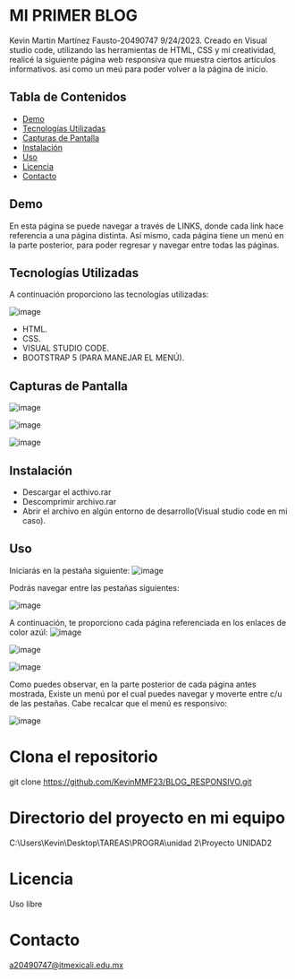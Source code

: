 # MI PRIMER BLOG
Kevin Martin Martínez Fausto-20490747 9/24/2023.
Creado en Visual studio code, utilizando las herramientas de
HTML, CSS y mí creatividad, realicé la siguiente página web
responsiva que muestra ciertos artículos informativos.
así como un meú para poder volver a la página de inicio.
## Tabla de Contenidos

- [Demo](#demo)
- [Tecnologías Utilizadas](#tecnologías-utilizadas)
- [Capturas de Pantalla](#capturas-de-pantalla)
- [Instalación](#instalación)
- [Uso](#uso)
- [Licencia](#licencia)
- [Contacto](#contacto)

## Demo

En esta página se puede navegar a través de LINKS, donde 
cada link hace referencia a una página distinta.
Así mismo, cada página tiene un menú en la parte posterior,
para poder regresar y navegar entre todas las páginas.

## Tecnologías Utilizadas

A continuación proporciono las tecnologías utilizadas:

![image](https://github.com/KevinMMF23/BLOG_RESPONSIVO/assets/105268123/c5320393-f5f7-430c-a028-d2679c4f157f)

- HTML.  
- CSS.
- VISUAL STUDIO CODE.
- BOOTSTRAP 5 (PARA MANEJAR EL MENÚ).

## Capturas de Pantalla

![image](https://github.com/KevinMMF23/BLOG_RESPONSIVO/assets/105268123/e0060cd2-f571-4a4b-be09-6677f7a38a76)

![image](https://github.com/KevinMMF23/BLOG_RESPONSIVO/assets/105268123/a83243de-429f-4a1e-bde9-b740555d5b26)

![image](https://github.com/KevinMMF23/BLOG_RESPONSIVO/assets/105268123/6f6eea4a-cc94-450f-885a-cb56ddf9badc)

## Instalación

- Descargar el acthivo.rar
- Descomprimir archivo.rar
- Abrir el archivo en algún entorno de desarrollo(Visual studio code en mi caso).
## Uso
Iniciarás en la pestaña siguiente:
![image](https://github.com/KevinMMF23/BLOG_RESPONSIVO/assets/105268123/338b1c64-970e-4921-ba4a-bbab94118477)




Podrás navegar entre las pestañas siguientes:

![image](https://github.com/KevinMMF23/BLOG_RESPONSIVO/assets/105268123/3a7ed1a8-aae1-40b1-bac5-545e03e2cafc)

A continuación, te proporciono cada página referenciada en los enlaces de color azúl:
![image](https://github.com/KevinMMF23/BLOG_RESPONSIVO/assets/105268123/f8f4111c-ac2d-4629-802f-87739545c6c6)

![image](https://github.com/KevinMMF23/BLOG_RESPONSIVO/assets/105268123/a81f76fb-dd7e-4046-bdbc-9779d23190e6)

![image](https://github.com/KevinMMF23/BLOG_RESPONSIVO/assets/105268123/bbb3d732-e027-4044-b2d5-120e3e5d35c9)


Como puedes observar, en la parte posterior de cada página antes mostrada,
Existe un menú por el cual puedes navegar y moverte entre c/u de las pestañas.
Cabe recalcar que el menú es responsivo:


![image](https://github.com/KevinMMF23/BLOG_RESPONSIVO/assets/105268123/d51c8329-a9d4-4e84-b154-aa26ba32156d)

# Clona el repositorio
git clone https://github.com/KevinMMF23/BLOG_RESPONSIVO.git

# Directorio del proyecto en mi equipo
C:\Users\Kevin\Desktop\TAREAS\PROGRA\unidad 2\Proyecto UNIDAD2

# Licencia
Uso libre

# Contacto
a20490747@itmexicali.edu.mx
